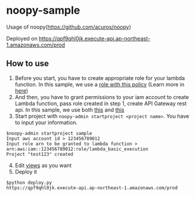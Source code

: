 # noopy-sample
Usage of noopy(https://github.com/acuros/noopy)

Deployed on https://qpf9qhl0jk.execute-api.ap-northeast-1.amazonaws.com/prod

## How to use
1. Before you start, you have to create appropriate role for your lambda function. In this sample, we use a [role with this policy](./sample_exec_role_policy.json) (Learn more in [here](https://docs.aws.amazon.com/lambda/latest/dg/intro-permission-model.html#lambda-intro-execution-role))
2. And then, you have to grant permissions to your iam account to create Lambda function, pass role created in step 1, create API Gateway rest api. In this sample, we use both [this](./sample_user_policy1.json) and [this](./sample_user_policy2.json)
3. Start project with ``noopy-admin startproject <project name>``. You have to input your information.

  ```
  $noopy-admin startproject sample
  Input aws account id > 123456789012
  Input role arn to be granted to lambda function > arn:aws:iam::123456789012:role/lambda_basic_execution
  Project "test123" created
  ```
  
4. Edit [views](./src/views.py) as you want
5. Deploy it

  ```
  $python deploy.py
  https://qpf9qhl0jk.execute-api.ap-northeast-1.amazonaws.com/prod
  ```
  
